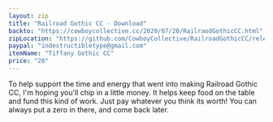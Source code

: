 ```yaml
---
layout: zip
title: "Railroad Gothic CC - Download"
backto: "https://cowboycollective.cc/2020/07/20/RailraodGothicCC.html"
zipLocation: "https://github.com/CowboyCollective/RailroadGothicCC/releases/download/1.0/Railroad.Gothic.CC.zip"
paypal: "indestructibletype@gmail.com"
itemName: "Tiffany Gothic CC"
price: "20"
---
```


To help support the time and energy that went into making Railroad Gothic CC, I'm hoping you'll chip in a little money. It helps keep food on the table and fund this kind of work. Just pay whatever you think its worth! You can always put a zero in there, and come back later.
